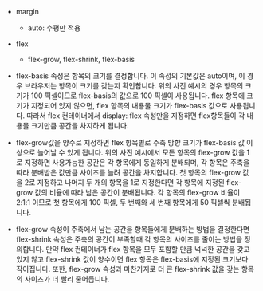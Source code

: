 - margin

  - auto: 수평만 적용

- flex

  - flex-grow, flex-shrink, flex-basis

- flex-basis 속성은 항목의 크기를 결정합니다. 이 속성의 기본값은 auto이며, 이 경우 브라우저는 항목이 크기를 갖는지 확인합니다. 위의 사진 예시의 경우 항목의 크기가 100 픽셀이므로 flex-basis의 값으로 100 픽셀이 사용됩니다.
  flex 항목에 크기가 지정되어 있지 않으면, flex 항목의 내용물 크기가 flex-basis 값으로 사용됩니다. 따라서 flex 컨테이너에서 display: flex 속성만을 지정하면 flex항목들이 각 내용물 크기만큼 공간을 차지하게 됩니다.

- flex-grow값을 양수로 지정하면 flex 항목별로 주축 방향 크기가 flex-basis 값 이상으로 늘어날 수 있게 됩니다. 위의 사진 예시에서 모든 항목의 flex-grow 값을 1로 지정하면 사용가능한 공간은 각 항목에게 동일하게 분배되며, 각 항목은 주축을 따라 분배받은 값만큼 사이즈를 늘려 공간을 차지합니다.
  첫 항목의 flex-grow 값을 2로 지정하고 나머지 두 개의 항목을 1로 지정한다면 각 항목에 지정된 flex-grow 값의 비율에 따라 남은 공간이 분배됩니다. 각 항목의 flex-grow 비율이 2:1:1 이므로 첫 항목에게 100 픽셀, 두 번째와 세 번째 항목에게 50 픽셀씩 분배됩니다.

- flex-grow 속성이 주축에서 남는 공간을 항목들에게 분배하는 방법을 결정한다면 flex-shrink 속성은 주축의 공간이 부족할때 각 항목의 사이즈를 줄이는 방법을 정의합니다. 만약 flex 컨테이너가 flex 항목을 모두 포함할 만큼 넉넉한 공간을 갖고 있지 않고 flex-shrink 값이 양수이면 flex 항목은 flex-basis에 지정된 크기보다 작아집니다. 또한, flex-grow 속성과 마찬가지로 더 큰 flex-shrink 값을 갖는 항목의 사이즈가 더 빨리 줄어듭니다.
